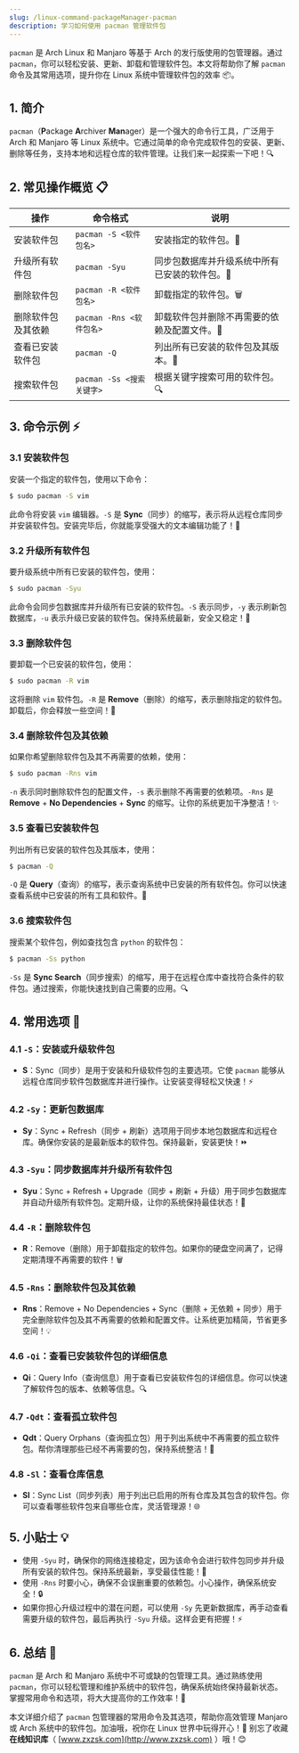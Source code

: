 ```yaml
---
slug: /linux-command-packageManager-pacman
description: 学习如何使用 pacman 管理软件包
---
```




`pacman` 是 Arch Linux 和 Manjaro 等基于 Arch 的发行版使用的包管理器。通过 `pacman`，你可以轻松安装、更新、卸载和管理软件包。本文将帮助你了解 `pacman` 命令及其常用选项，提升你在 Linux 系统中管理软件包的效率 📦。

## 1. 简介

`pacman`（**P**ackage **A**rchiver **Man**ager）是一个强大的命令行工具，广泛用于 Arch 和 Manjaro 等 Linux 系统中。它通过简单的命令完成软件包的安装、更新、删除等任务，支持本地和远程仓库的软件管理。让我们来一起探索一下吧！🔍

## 2. 常见操作概览 📋

| 操作                   | 命令格式                            | 说明                                         |
|------------------------|------------------------------------|--------------------------------------------|
| 安装软件包             | `pacman -S <软件包名>`               | 安装指定的软件包。🌟                           |
| 升级所有软件包         | `pacman -Syu`                        | 同步包数据库并升级系统中所有已安装的软件包。🔄  |
| 删除软件包             | `pacman -R <软件包名>`               | 卸载指定的软件包。🗑️                           |
| 删除软件包及其依赖     | `pacman -Rns <软件包名>`             | 卸载软件包并删除不再需要的依赖及配置文件。🚮    |
| 查看已安装软件包      | `pacman -Q`                          | 列出所有已安装的软件包及其版本。📜             |
| 搜索软件包             | `pacman -Ss <搜索关键字>`            | 根据关键字搜索可用的软件包。🔍                 |

## 3. 命令示例 ⚡

### 3.1 安装软件包

安装一个指定的软件包，使用以下命令：

```bash
$ sudo pacman -S vim
```

此命令将安装 `vim` 编辑器。`-S` 是 **Sync**（同步）的缩写，表示将从远程仓库同步并安装软件包。安装完毕后，你就能享受强大的文本编辑功能了！🎉

### 3.2 升级所有软件包

要升级系统中所有已安装的软件包，使用：

```bash
$ sudo pacman -Syu
```

此命令会同步包数据库并升级所有已安装的软件包。`-S` 表示同步，`-y` 表示刷新包数据库，`-u` 表示升级已安装的软件包。保持系统最新，安全又稳定！🚀

### 3.3 删除软件包

要卸载一个已安装的软件包，使用：

```bash
$ sudo pacman -R vim
```

这将删除 `vim` 软件包。`-R` 是 **Remove**（删除）的缩写，表示删除指定的软件包。卸载后，你会释放一些空间！💾

### 3.4 删除软件包及其依赖

如果你希望删除软件包及其不再需要的依赖，使用：

```bash
$ sudo pacman -Rns vim
```

`-n` 表示同时删除软件包的配置文件，`-s` 表示删除不再需要的依赖项。`-Rns` 是 **Remove** + **No Dependencies** + **Sync** 的缩写。让你的系统更加干净整洁！✨

### 3.5 查看已安装软件包

列出所有已安装的软件包及其版本，使用：

```bash
$ pacman -Q
```

`-Q` 是 **Query**（查询）的缩写，表示查询系统中已安装的所有软件包。你可以快速查看系统中已安装的所有工具和软件。🔧

### 3.6 搜索软件包

搜索某个软件包，例如查找包含 `python` 的软件包：

```bash
$ pacman -Ss python
```

`-Ss` 是 **Sync Search**（同步搜索）的缩写，用于在远程仓库中查找符合条件的软件包。通过搜索，你能快速找到自己需要的应用。🔍

## 4. 常用选项 📝

### 4.1 `-S`：安装或升级软件包

- **S**：Sync（同步）是用于安装和升级软件包的主要选项。它使 `pacman` 能够从远程仓库同步软件包数据库并进行操作。让安装变得轻松又快速！⚡

### 4.2 `-Sy`：更新包数据库

- **Sy**：Sync + Refresh（同步 + 刷新）选项用于同步本地包数据库和远程仓库。确保你安装的是最新版本的软件包。保持最新，安装更快！⏩

### 4.3 `-Syu`：同步数据库并升级所有软件包

- **Syu**：Sync + Refresh + Upgrade（同步 + 刷新 + 升级）用于同步包数据库并自动升级所有软件包。定期升级，让你的系统保持最佳状态！🔄

### 4.4 `-R`：删除软件包

- **R**：Remove（删除）用于卸载指定的软件包。如果你的硬盘空间满了，记得定期清理不再需要的软件！🗑️

### 4.5 `-Rns`：删除软件包及其依赖

- **Rns**：Remove + No Dependencies + Sync（删除 + 无依赖 + 同步）用于完全删除软件包及其不再需要的依赖和配置文件。让系统更加精简，节省更多空间！💡

### 4.6 `-Qi`：查看已安装软件包的详细信息

- **Qi**：Query Info（查询信息）用于查看已安装软件包的详细信息。你可以快速了解软件包的版本、依赖等信息。🔍

### 4.7 `-Qdt`：查看孤立软件包

- **Qdt**：Query Orphans（查询孤立包）用于列出系统中不再需要的孤立软件包。帮你清理那些已经不再需要的包，保持系统整洁！🧹

### 4.8 `-Sl`：查看仓库信息

- **Sl**：Sync List（同步列表）用于列出已启用的所有仓库及其包含的软件包。你可以查看哪些软件包来自哪些仓库，灵活管理源！🌐

## 5. 小贴士 💡

- 使用 `-Syu` 时，确保你的网络连接稳定，因为该命令会进行软件包同步并升级所有安装的软件包。保持系统最新，享受最佳性能！🚀
- 使用 `-Rns` 时要小心，确保不会误删重要的依赖包。小心操作，确保系统安全！🔒
- 如果你担心升级过程中的潜在问题，可以使用 `-Sy` 先更新数据库，再手动查看需要升级的软件包，最后再执行 `-Syu` 升级。这样会更有把握！⚡

## 6. 总结 🎯

`pacman` 是 Arch 和 Manjaro 系统中不可或缺的包管理工具。通过熟练使用 `pacman`，你可以轻松管理和维护系统中的软件包，确保系统始终保持最新状态。掌握常用命令和选项，将大大提高你的工作效率！💪

本文详细介绍了 `pacman` 包管理器的常用命令及其选项，帮助你高效管理 Manjaro 或 Arch 系统中的软件包。加油哦，祝你在 Linux 世界中玩得开心！🎉 别忘了收藏**在线知识库**（ [www.zxzsk.com](http://www.zxzsk.com) ）哦！😊

